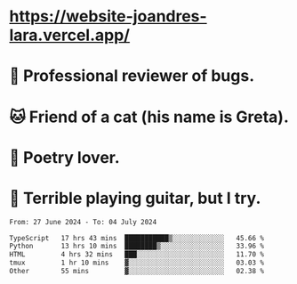 # https://website-joandres-lara.vercel.app/
# 🐛 Professional reviewer of bugs.
# 🐱 Friend of a cat (his name is Greta).
# 📜 Poetry lover.
# 🎸 Terrible playing guitar, but I try.

<!--START_SECTION:waka-->

```txt
From: 27 June 2024 - To: 04 July 2024

TypeScript   17 hrs 43 mins  ███████████▒░░░░░░░░░░░░░   45.66 %
Python       13 hrs 10 mins  ████████▒░░░░░░░░░░░░░░░░   33.96 %
HTML         4 hrs 32 mins   ███░░░░░░░░░░░░░░░░░░░░░░   11.70 %
tmux         1 hr 10 mins    ▓░░░░░░░░░░░░░░░░░░░░░░░░   03.03 %
Other        55 mins         ▓░░░░░░░░░░░░░░░░░░░░░░░░   02.38 %
```

<!--END_SECTION:waka-->
